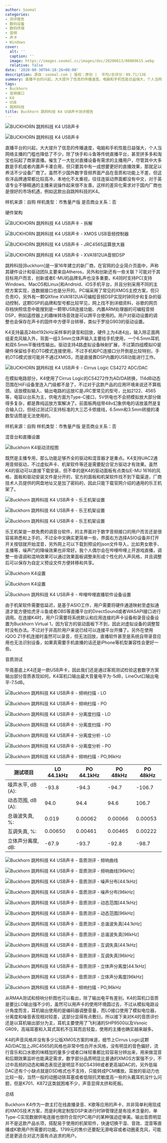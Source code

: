 ```yaml
---
author: Soomal
categories:
- 测评报告
- 数码设备
- 数码终端
- 音频
- 声卡
- Windows
cover:
  alt: ''
  caption: ''
  image: https://images.soomal.cc/images/doc/20200613/00089615.webp
  relative: false
date: '2020-08-30T04:18:26+08:00'
description: 源自：soomal.com | 版权：原创 |  平均/总评分：09.71/136
summary: 直播平台的兴起，大大提升了信息的传播速度，电脑和手机性能日益强大，个人当网络主播的门槛也降低了不少，除了快手和斗鱼等传统直播平台，甚至拼多多和淘宝也玩起了商家直播。这对于国内厂商也是很好的市场机遇，例如这款出自跳羚科技的K4。
tags:
- Buckhorn
- 音频接口
- K4
- USB
- 跳羚科技
title: Buckhorn 跳羚科技 K4 USB声卡测评报告
---
```


![BUCKHORN 跳羚科技 K4 USB声卡](https://images.soomal.cc/images/doc/20200613/00089613_01.webp)



![BUCKHORN 跳羚科技 K4 USB声卡](https://images.soomal.cc/images/doc/20200613/00089614_01.webp)



直播平台的兴起，大大提升了信息的传播速度，电脑和手机性能日益强大，个人当网络主播的门槛也降低了不少，除了快手和斗鱼等传统直播平台，甚至拼多多和淘宝也玩起了商家直播。催生了一大批对直播设备有需求的主播用户，尽管其中大多数是手机或者内置声卡凑合用，但只要其中有一成想要更好的直播效果，那就足以养活不少设备厂商了。虽然不少国外数字音频界面产品在音质和功能上不差，但这些洋品牌通常都比较高冷，本地化不太重视，往往连驱动界面都没有中文，对于英语专业不够精通的主播来说操作起来很不友善。这样的差异化需求对于国内厂商也是很好的市场机遇，例如这款出自跳羚科技的K4。



样机来源：自购
样机类型：市售量产版
是否商业关系：否



硬件架构



![BUCKHORN 跳羚科技 K4 USB声卡 - 拆解](https://images.soomal.cc/images/doc/20200613/00089633_01.webp)



![BUCKHORN 跳羚科技 K4 USB声卡 - XMOS USB音频控制器](https://images.soomal.cc/images/doc/20200613/00089631_01.webp)



![BUCKHORN 跳羚科技 K4 USB声卡 - JRC4565运算放大器](https://images.soomal.cc/images/doc/20200613/00089635_01.webp)



![BUCKHORN 跳羚科技 K4 USB声卡 - XVA1812UA音频DSP](https://images.soomal.cc/images/doc/20200613/00089637_01.webp)



跳羚科技[Buckhorn]是一家16年建立的新厂商，在官网的企业简介页面中，声称其硬件设计和驱动团队主要来自Atheros，另外和创新还有一些关联？可能对于其目标用户而言，创新或者E-MU的品牌名声也没多重要。K4同时支持PC[支持Windows、MacOS和Linux]和Android、iOS手机平台，并且分别采用不同的主控方案实现，连数据接口也是分开的。PC端采用了常见的XMOS主控方案，但只负责IO，另外有一颗QXfine XVA1812UA可编程音频DSP实现时钟同步和复杂的驱动控制，这颗DSP的品牌和型号都比较罕见，网上找不到详细资料，谷歌的网页存档快照信息中能搜到是一颗带USB连接功能、内置ARM处理器的可编程音频DSP，例如遥控器上的趣味转场音效是可以跨平台使用的。用户对驱动设置的调整也会保存在声卡的固件中方便平台转移，类似于罗技G903的驱动设置。



K4支持最高24bit192kHz采样率的录音和回放，硬件上为4进4出，输入除正面两组麦克风输入外，背面一组3.5mm立体声输入主要给手机使用，一个6.5mm耳机和双6.5mm平衡线性输出。驱动支持4路虚拟设备映射扩展，不过第四组模拟IO是硬件保留给手机OTG模式连接使用，不过手机和PC连接口分开倒是比较特别，手机OTG模式很可能并不通过XMOS，而是直接靠DSP内置的USB功能进行工作。



![BUCKHORN 跳羚科技 K4 USB声卡 - Cirrus Logic CS4272 ADC/DAC](https://images.soomal.cc/images/doc/20200613/00089638.webp)



在模拟电路部分，K4使用了Cirrus Logic的CS4272作为AD/DA转换，114dB动态范围在HiFi设备里连入门级都不是了，不过对于这款产品的应用环境来说还不算瓶颈。话放模拟输入、输出电路的运放IC是JRC里常见的型号，比如2122、4565等，电容以台系为主，供电方面为Type-C接口，5V供电也不会把模拟放大部分做得多复杂，都是靠纯运放方案解决了。前面板两组带48v幻象供电的话放虽然是复合输入口，但经过测试只支持标准的大三芯卡侬接线，6.5mm和3.5mm转接的凑数型话筒是无法使用的。



样机来源：自购
样机类型：市售量产版
是否商业关系：否



混音台和直播设置



![Buckhorn K4驱动流程图](https://images.soomal.cc/images/doc/20200830/00090914.webp)



既然是主播专用，那么功能足够齐全的驱动和混音器才是重点。K4支持UAC2通用音频驱动，不过虚拟声卡、机架软件等还是需要配合官方驱动才有效果。虽然K4的驱动可以直接下载安装，但不幸的是K4的驱动面板有点类似E-MU 1616的风格，面板和驱动安装文件是分开的，官方的面板和机架软件找不到下载渠道，厂商技术人员提供的网盘地址又是加了密码的，因此只能下载官网介绍的通用的乐王机架了。



![Buckhorn 跳羚科技 K4 USB声卡 - 乐王机架设置](https://images.soomal.cc/images/doc/20200830/00090917_01.webp)



![Buckhorn 跳羚科技 K4 USB声卡 - 乐王机架设置](https://images.soomal.cc/images/doc/20200830/00090918_01.webp)



![Buckhorn 跳羚科技 K4 USB声卡 - 乐王机架设置](https://images.soomal.cc/images/doc/20200830/00090919_01.webp)



乐王机架是一款免费的调音台软件，的主界面对于数字音频接口的用户而言还是很容易熟悉和上手的，不过全中文确实更简单一些，界面右方选择ASIO设备并打开开关按钮就开始混音，另外网上可以下载到预设的json文件导入，比如男女歌手、主播等，噪声门的降噪效果也非常好。我个人偶尔会在哔哩哔哩上开游戏直播，调整一些语调和混响效果可以通过效果面板调整来形成个性化的人声风格，并且调整后可以保存为自定义预设文件方便转移和共享。



![Buckhorn K4设置](https://images.soomal.cc/images/doc/20200830/00090915_01.webp)



![Buckhorn K4设置](https://images.soomal.cc/images/doc/20200830/00090916_01.webp)



![Buckhorn 跳羚科技 K4 USB声卡 - 哔哩哔哩直播软件设备设置](https://images.soomal.cc/images/doc/20200830/00090939.webp)



由于机架软件需要低延迟，是基于ASIO工作，用户需要将硬件通道映射至虚拟通道才能方便给虎牙斗鱼或者OBS等直播平台的DirectSound或者WASAPI接口进行调用。在连接K4时，用户只需要将系统默认和应用连接的声卡设备和录音设备设置为Buckhorn Virtual 1，因为官方的驱动面板下不到，因此对虚拟设备的调整暂时没有办法。不过对于非高阶用户来说已经可以连接平台开播了。另外在使用iQOO Z1手机连接时虽然可以录音，但无法回放，直播软件甚至是系统自带录音应用也无法识别设备，如果真需要手机直播的话还是iPhone等机型兼容性会更好一些。



音质测试



毕竟基底上K4还是一款USB声卡，因此我们还是通过客观测试检验这套数字方案输出部分音质表现如何。K4耳机口输出最大音量电平为-5dB，LineOut口输出电平-7.5dB。



![Buckhorn 跳羚科技 K4 USB声卡 - 频响扫描 - LO](https://images.soomal.cc/images/doc/20200830/00090920_01.webp)



![Buckhorn 跳羚科技 K4 USB声卡 - 频响扫描 - PO](https://images.soomal.cc/images/doc/20200830/00090921_01.webp)



![Buckhorn 跳羚科技 K4 USB声卡 - 分离度扫描 - LO](https://images.soomal.cc/images/doc/20200830/00090922_01.webp)



![Buckhorn 跳羚科技 K4 USB声卡 - 分离度扫描 - PO](https://images.soomal.cc/images/doc/20200830/00090923_01.webp)



![Buckhorn 跳羚科技 K4 USB声卡 - 分离度分析 - LO](https://images.soomal.cc/images/doc/20200830/00090924_01.webp)



![Buckhorn 跳羚科技 K4 USB声卡 - 分离度分析 - PO](https://images.soomal.cc/images/doc/20200830/00090925_01.webp)



![Buckhorn 跳羚科技 K4 USB声卡 - 频响扫描 - PO,96kHz](https://images.soomal.cc/images/doc/20200830/00090926.webp)



| 测试项目 | LO 44.1kHz | PO 44.1kHz | PO 48kHz | PO 48kHz |
| --- | --- | --- | --- | --- |
| 噪声水平, dB (A): | -93.8 | -94.3 | -94.7 | -106.7 |
| 动态范围, dB (A): | 94.0 | 94.4 | 94.6 | 106.7 |
| 总谐波失真, %: | 0.019 | 0.00062 | 0.00066 | 0.00053 |
| 互调失真, %: | 0.00650 | 0.00461 | 0.00465 | 0.00222 |
| 立体声分离度, dB: | -67.9 | -93.7 | -92.8 | -98.7 |



![Buckhorn 跳羚科技 K4 USB声卡 - 音质测评 - 频响曲线](https://images.soomal.cc/images/doc/20200830/00090927_01.webp)



![Buckhorn 跳羚科技 K4 USB声卡 - 音质测评 - 频响曲线[96kHz]](https://images.soomal.cc/images/doc/20200830/00090928_01.webp)



![Buckhorn 跳羚科技 K4 USB声卡 - 音质测评 - 噪声分布[44.1kHz]](https://images.soomal.cc/images/doc/20200830/00090929_01.webp)



![Buckhorn 跳羚科技 K4 USB声卡 - 音质测评 - 噪声分布[96kHz]](https://images.soomal.cc/images/doc/20200830/00090930_01.webp)



![Buckhorn 跳羚科技 K4 USB声卡 - 音质测评 - 动态范围[44.1kHz]](https://images.soomal.cc/images/doc/20200830/00090931_01.webp)



![Buckhorn 跳羚科技 K4 USB声卡 - 音质测评 - 动态范围[96kHz]](https://images.soomal.cc/images/doc/20200830/00090932_01.webp)



![Buckhorn 跳羚科技 K4 USB声卡 - 音质测评 - 总谐波失真[44.1kHz]](https://images.soomal.cc/images/doc/20200830/00090933_01.webp)



![Buckhorn 跳羚科技 K4 USB声卡 - 音质测评 - 总谐波失真[96kHz]](https://images.soomal.cc/images/doc/20200830/00090934_01.webp)



![Buckhorn 跳羚科技 K4 USB声卡 - 音质测评 - 互调失真[44.1kHz]](https://images.soomal.cc/images/doc/20200830/00090935_01.webp)



![Buckhorn 跳羚科技 K4 USB声卡 - 音质测评 - 互调失真[96kHz]](https://images.soomal.cc/images/doc/20200830/00090936_01.webp)



![Buckhorn 跳羚科技 K4 USB声卡 - 音质测评 - 立体声分离度[44.1kHz]](https://images.soomal.cc/images/doc/20200830/00090937_01.webp)



![Buckhorn 跳羚科技 K4 USB声卡 - 音质测评 - 立体声分离度[96kHz]](https://images.soomal.cc/images/doc/20200830/00090938_01.webp)



![Buckhorn 跳羚科技 K4 USB声卡 - 频响扫描 - PO,96kHz](https://images.soomal.cc/images/doc/20200830/00090926.webp)



从RMAA测试和频响分析图也可以看出，除了输出电平有差别，K4的耳机口音质是要比LO输出强不少的，虽然可以用声卡的使用环境圆过去，不过从模拟电路设计角度而言，耳机输出使用的是编码器调整音量，而LO接口使用了模拟电位器，分离度和噪音表现相对较差，这部分显得有点敷衍。所以接下来对K4的音质评价还是以耳机输出部分为主，耳机主要使用了飞利浦的SHP9500以及Vsnoic GR09，高端耳塞和入耳式耳机不压耳而且轻盈，使用的主播也确实越来越多。



K4的声音风格并没有多少公版XMOS方案的味道，细节上Cirrus Logic这颗AD/DAC加上JRC4565的风格也非常中性白开水风格，没有明显的音色偏好，流行音乐和口水歌的味精加的量多少或者口味轻重都比较容易分辨出来，用来做混音和后期效果监听也能满足需求，数字部分品质明显比普通的XMOS方案强不少，不过中高频的动态和瞬态表现还是明显不如CS4398或者更高端DAC的，另外低端DAC还有个小缺点就是DSD格式也不支持，只能转成PCM播放。耳放的驱动力也比较一般，当然一般的动圈动铁耳塞或者低阻抗灵敏度高一些的头戴耳机没什么问题，但是K701、K872这类就困难不少，声音显得太挤和死板。



总结



Buckhorn K4作为一款主打在线直播录音、K歌等应用的声卡，并非简单利用现成的XMOS技术方案，而是利用定制型DSP来进行时钟管理还是有技术含量的，单Type-C实现数据供电连接也很符合现代PC用户的某种强迫症审美。输出音质明显并不是这款产品长项，搭配易于使用的机架软件，快速切换干湿、音效、混音等直播或K歌用户所需要的功能。1799元的售价还要配无源电容或者动圈麦克风，可能还是更适合对这方面有点追求的用户。